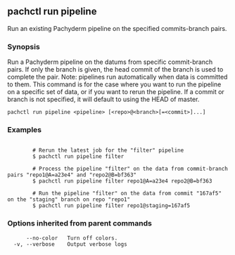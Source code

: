 ## pachctl run pipeline

Run an existing Pachyderm pipeline on the specified commits-branch pairs.

### Synopsis


Run a Pachyderm pipeline on the datums from specific commit-branch pairs. If only the branch is given, the head commit of the branch is used to complete the pair. Note: pipelines run automatically when data is committed to them. This command is for the case where you want to run the pipeline on a specific set of data, or if you want to rerun the pipeline. If a commit or branch is not specified, it will default to using the HEAD of master.

```
pachctl run pipeline <pipeline> [<repo>@<branch>[=<commit>]...]
```

### Examples

```

		# Rerun the latest job for the "filter" pipeline
		$ pachctl run pipeline filter

		# Process the pipeline "filter" on the data from commit-branch pairs "repo1@A=a23e4" and "repo2@B=bf363"
		$ pachctl run pipeline filter repo1@A=a23e4 repo2@B=bf363

		# Run the pipeline "filter" on the data from commit "167af5" on the "staging" branch on repo "repo1"
		$ pachctl run pipeline filter repo1@staging=167af5
```

### Options inherited from parent commands

```
      --no-color   Turn off colors.
  -v, --verbose    Output verbose logs
```

